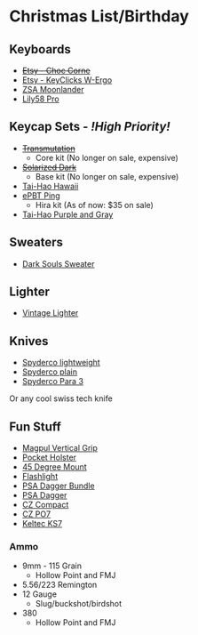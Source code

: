 # Christmas List/Birthday


## Keyboards

* ~~[~~Etsy - Choc Corne~~](https://www.etsy.com/listing/1571855869/choc-corne-40-24g-wireless-split?ga_order=most_relevant&ga_search_type=all&ga_view_type=gallery&ga_search_query=mechanical+keyboard&ref=sr_gallery-1-28&frs=1&organic_search_click=1)~~
* [Etsy - KeyClicks W-Ergo](https://www.etsy.com/listing/1260155362/keyclicks-w-ergo-24g-wireless-split?click_key=03cdf9af9e3c18bf9c28a43600d5c4e894272f4f%3A1260155362&click_sum=f373bd4d&ref=related-3&frs=1)
* [ZSA Moonlander](https://www.zsa.io/moonlander/)
* [Lily58 Pro](https://www.etsy.com/listing/1486927150/pre-soldered-lily58-pro-mx-choc-split?click_key=8a96b062ab9e8149ffe440d1487c23413f534b42%3A1486927150&click_sum=91021633&ga_order=most_relevant&ga_search_type=all&ga_view_type=gallery&ga_search_query=lily58&ref=sr_gallery-1-3&frs=1)

## Keycap Sets - *!High Priority!*

* ~~[Transmutation](https://kono.store/collections/on-sale-collection/products/kds-transmutation?variant=41986273804487)~~
    * Core kit (No longer on sale, expensive)
* ~~[Solarized Dark](https://kono.store/collections/on-sale-collection/products/kds-solarized-dark?variant=42197466939591)~~
    * Base kit (No longer on sale, expensive)
* [Tai-Hao Hawaii](https://kono.store/collections/keycap-sets/products/tai-hao-hawaii-pbt-keycap-set)
* [ePBT Ping](https://kono.store/collections/keycap-sets/products/epbt-ping?variant=41359281782983)
    * Hira kit (As of now: $35 on sale)
* [Tai-Hao Purple and Gray](https://kono.store/collections/keycap-sets/products/tai-hao-purple-gray-pbt-keycap-set)

## Sweaters
* [Dark Souls Sweater](https://darksouls.store/product/dark-souls-praise-the-sun-ugly-christmas-sweater/)

## Lighter
* [Vintage Lighter](https://www.amazon.com/Laicengo-Vintage-Kerosene-Windproof-Included/dp/B091DN8VN7/ref=sr_1_28?keywords=old%2Blighter&sr=8-28&th=1) 

## Knives

* [Spyderco lightweight](https://www.amazon.com/Spyderco-Tenacious-Lightweight-Folding-Stainless/dp/B083ZMLSWZ/ref=mp_s_a_1_3?crid=2J3QAVH7VSUNG&keywords=spyderco+knife&qid=1700766224&sprefix=spyder%2Caps%2C202&sr=8-3)
* [Spyderco plain](https://www.amazon.com/Spyderco-Tenacious-Plain-Folding-Knife/dp/B007CK1MNU/ref=mp_s_a_1_4?crid=2J3QAVH7VSUNG&keywords=spyderco+knife&qid=1700766224&sprefix=spyder%2Caps%2C202&sr=8-4)
* [Spyderco Para 3](https://www.amazon.com/Spyderco-Lightweight-Signature-Stainless-Durable/dp/B07XVR2K7P/ref=mp_s_a_1_19?crid=2J3QAVH7VSUNG&keywords=spyderco+knife&qid=1700766224&sprefix=spyder%2Caps%2C202&sr=8-19)

Or any cool swiss tech knife


## Fun Stuff

* [Magpul Vertical Grip](https://magpul.com/rvg-rail-vertical-grip.html?mp_global_color=118)
* [Pocket Holster](https://www.amazon.com/ComfortTac-Comfortable-Concealed-Revolvers-Subcompact/dp/B071ZD4F71/ref=sr_1_5?keywords=pocket%2Bholster&sr=8-5&th=1)
* [45 Degree Mount](https://www.amazon.com/Monstrum-Degree-Offset-Picatinny-Mount/dp/B09L57BCPS/ref=mp_s_a_1_3?crid=2LCDGVQGUR7T9&keywords=45+degree+offset+mount&qid=1700766826&sprefix=45+degree%2Caps%2C267&sr=8-3)
* [Flashlight](https://www.amazon.com/Feyachi-Tactical-Flashlight-Picatinny-Batteries/dp/B07VGH8286/ref=mp_s_a_1_2_sspa?crid=FC2AP7XFAFYI&keywords=rifle+light&qid=1700766912&sprefix=rifle+light%2Caps%2C207&sr=8-2-spons&sp_csd=d2lkZ2V0TmFtZT1zcF9waG9uZV9zZWFyY2hfYXRm&psc=1)
* [PSA Dagger Bundle](https://palmettostatearmory.com/psa-dagger-compact-9mm-pistol-with-sw1-ecc-rmr-slide-threaded-barrel-w-10-15rd-mag-and-bag-sniper-green-rear-sight-rear.html)
* [PSA Dagger](https://palmettostatearmory.com/psa-dagger-compact-9mm-pistol-with-extreme-carry-cuts-flat-dark-earth.html)
* [CZ Compact](https://palmettostatearmory.com/cz-75-compact-9mm-pistol-black-91190.html)
* [CZ PO7](https://palmettostatearmory.com/cz-p07-9mm-pistol-black-91086.html)
* [Keltec KS7](https://palmettostatearmory.com/kel-tec-12-ga-ks7-pump-shotgun-ks7blk.html)

### Ammo
* 9mm - 115 Grain
    * Hollow Point and FMJ
* 5.56/223 Remington
* 12 Gauge
    * Slug/buckshot/birdshot
* 380
    * Hollow Point and FMJ
